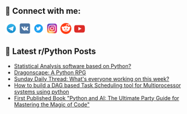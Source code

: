 ## 🔎 Connect with me:
[<img src="https://github.com/bullbesh/bullbesh/blob/main/images/Telegram.png" width="32" height="32" />](https://t.me/bullbesh)
[<img src="https://github.com/bullbesh/bullbesh/blob/main/images/VK.png" width="32" height="32" />](https://vk.com/bullbesh)
[<img src="https://github.com/bullbesh/bullbesh/blob/main/images/Twitter.png" width="32" height="32" />](https://twitter.com/bullbesh1)
[<img src="https://github.com/bullbesh/bullbesh/blob/main/images/Instagram.png" width="32" height="32" />](https://www.instagram.com/bullbesh)
[<img src="https://github.com/bullbesh/bullbesh/blob/main/images/Reddit.png" width="32" height="32" />](https://www.reddit.com/user/bullbesh)
[<img src="https://github.com/bullbesh/bullbesh/blob/main/images/YouTube.png" width="32" height="32" />](https://www.youtube.com/channel/UCtfjRs6uzgq5mfm8S06WTcg)

## 📕 Latest r/Python Posts
<!-- BLOG-POST-LIST:START -->
- [Statistical Analysis software based on Python?](https://www.reddit.com/r/Python/comments/10nx5lc/statistical_analysis_software_based_on_python/)
- [Dragonscape: A Python RPG](https://www.reddit.com/r/Python/comments/10nwv32/dragonscape_a_python_rpg/)
- [Sunday Daily Thread: What&#39;s everyone working on this week?](https://www.reddit.com/r/Python/comments/10ntjak/sunday_daily_thread_whats_everyone_working_on/)
- [How to build a DAG based Task Scheduling tool for Multiprocessor systems using python](https://www.reddit.com/r/Python/comments/10nstyh/how_to_build_a_dag_based_task_scheduling_tool_for/)
- [First Published Book &quot;Python and AI: The Ultimate Party Guide for Mastering the Magic of Code&quot;](https://www.reddit.com/r/Python/comments/10nq0qh/first_published_book_python_and_ai_the_ultimate/)
<!-- BLOG-POST-LIST:END -->
